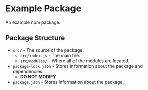 # Example Package
An example npm package.

## Package Structure

- `src/` - The source of the package.
  - `src/index.js` - The main file.
  - `src/modules/` - Where all of the modules are located.
- `package-lock.json` - Stores information about the package and dependencies.
  - **DO NOT MODIFY**
- `package.json` - Stores information about the package.
